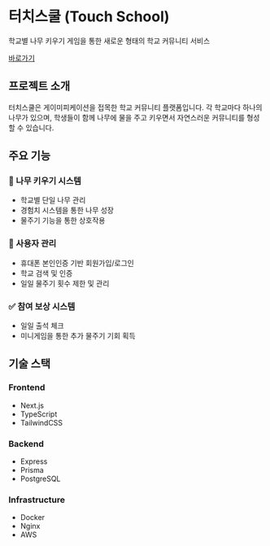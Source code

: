 # 터치스쿨 (Touch School)

학교별 나무 키우기 게임을 통한 새로운 형태의 학교 커뮤니티 서비스

[바로가기](https://touch-school.site)

## 프로젝트 소개

터치스쿨은 게이미피케이션을 접목한 학교 커뮤니티 플랫폼입니다. 각 학교마다 하나의 나무가 있으며, 학생들이 함께 나무에 물을 주고 키우면서 자연스러운 커뮤니티를 형성할 수 있습니다.

## 주요 기능

### 🌱 나무 키우기 시스템
- 학교별 단일 나무 관리
- 경험치 시스템을 통한 나무 성장
- 물주기 기능을 통한 상호작용

### 👤 사용자 관리
- 휴대폰 본인인증 기반 회원가입/로그인
- 학교 검색 및 인증
- 일일 물주기 횟수 제한 및 관리

### ✅ 참여 보상 시스템
- 일일 출석 체크
- 미니게임을 통한 추가 물주기 기회 획득

## 기술 스택

### Frontend
- Next.js
- TypeScript
- TailwindCSS

### Backend
- Express
- Prisma
- PostgreSQL

### Infrastructure
- Docker
- Nginx
- AWS
